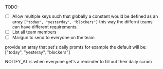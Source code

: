TODO:

 - [ ] Allow multiple keys such that globally a constant would be defined as an array `["today", "yesterday", "blockers"]` this way the differnt teams can have different requirements.
 - [ ] List all team members
 - [ ] Mailgun to send to everyone on the team

provide an array that set's daily promts
for example the default will be:
  ["today", "yesteray", "blockers"]

NOTIFY_AT is when everyone get's a reminder to fill out their daily
scrum
